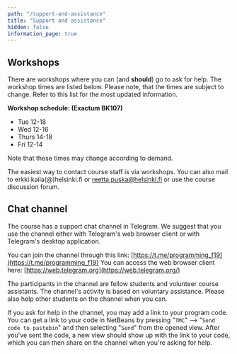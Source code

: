 ```yaml
---
path: "/support-and-assistance"
title: "Support and assistance"
hidden: false
information_page: true
---
```



## Workshops

There are workshops where you can (and **should**) go to ask for
help. The workshop times are listed below. Please note, that the times
are subject to change. Refer to this list for the most updated
information.

**Workshop schedule: (Exactum BK107)**

* Tue 12-18
* Wed 12-16
* Thurs 14-18
* Fri 12-14

Note that these times may change according to demand.

The easiest way to contact course staff is via workshops. You can also
mail to erkki.kaila(@)helsinki.fi or reetta.puska@helsinki.fi or use
the course discussion forum.

## Chat channel

The course has a support chat channel in Telegram. We suggest that you use the channel either with Telegram's web browser client or with Telegram's desktop application.

You can join the channel through this link: [https://t.me/programming_f19](https://t.me/programming_f19)
You can access the web browser client here: [https://web.telegram.org](https://web.telegram.org/)

The participants in the channel are fellow students and volunteer course assistants. The channel's activity is based on voluntary assistance. Please also help other students on the channel when you can.

If you ask for help in the channel, you may add a link to your program code. You can get a link to your code in NetBeans by pressing "`TMC`" --> "`Send code to pastebin`" and then selecting "`Send`" from the opened view. After you've sent the code, a new view should show up with the link to your code, which you can then share on the channel when you're asking for help.
